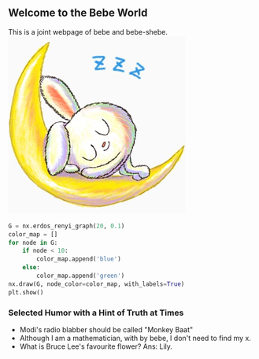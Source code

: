 ## Welcome to the Bebe World

This is a joint webpage of bebe and bebe-shebe.  
 ![Image](sleepy.jpeg)

```python
G = nx.erdos_renyi_graph(20, 0.1)
color_map = []
for node in G:
    if node < 10:
        color_map.append('blue')
    else: 
        color_map.append('green')      
nx.draw(G, node_color=color_map, with_labels=True)
plt.show()
```
### Selected Humor with a Hint of Truth at Times
* Modi's radio blabber should be called "Monkey Baat"  
* Although I am a mathematician, with by bebe, I don't need to find my x.  
* What is Bruce Lee's favourite flower? Ans: Lily.  
